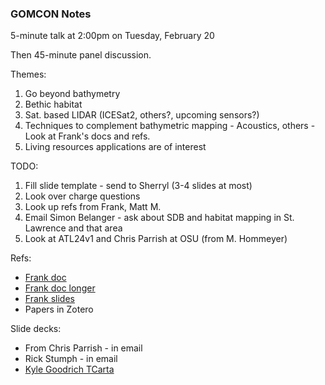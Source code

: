 ### GOMCON Notes

5-minute talk at 2:00pm on Tuesday, February 20

Then 45-minute panel discussion.

Themes:
1. Go beyond bathymetry
2. Bethic habitat
3. Sat. based LIDAR (ICESat2, others?, upcoming sensors?)
4. Techniques to complement bathymetric mapping - Acoustics, others - Look at Frank's docs and refs.
5. Living resources applications are of interest

TODO:
1. Fill slide template - send to Sherryl (3-4 slides at most)
2. Look over charge questions
3. Look up refs from Frank, Matt M.
4. Email Simon Belanger - ask about SDB and habitat mapping in St. Lawrence and that area
5. Look at ATL24v1 and Chris Parrish at OSU (from M. Hommeyer)

Refs:
 - [Frank doc](https://docs.google.com/document/d/10qn7m3T9zr7MpPkKaocdcQkA0FzEV8tO0LqqMXHi8X4/edit)
 - [Frank doc longer](https://docs.google.com/document/d/1iY6P_XyTCtWe2NBvozZoRFp_eV_Y379P/edit#heading=h.3q5sasy)
 - [Frank slides](https://usf.app.box.com/s/zz49oo4b4x6s33sy6cnii95o6tup3gxk)
 - Papers in Zotero


Slide decks:
 - From Chris Parrish - in email
 - Rick Stumph - in email
 - [Kyle Goodrich TCarta](https://storymaps.arcgis.com/stories/f8728c724d6d4c28ad48fe43aff2c48b)
